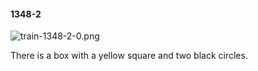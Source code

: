 #### 1348-2
![train-1348-2-0.png](https://github.com/lil-lab/nlvr/raw/master/nlvr/train/images/69/train-1348-2-0.png "train-1348-2-0.png")

There is a box with a yellow square and two black circles.